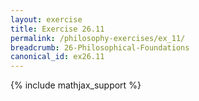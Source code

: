 ```yaml
---
layout: exercise
title: Exercise 26.11
permalink: /philosophy-exercises/ex_11/
breadcrumb: 26-Philosophical-Foundations
canonical_id: ex26.11
---
```


{% include mathjax_support %}
